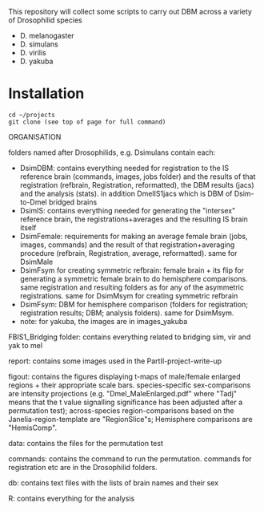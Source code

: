 This repository will collect some scripts to carry out DBM across a variety of
Drosophilid species

* D. melanogaster
* D. simulans
* D. virilis
* D. yakuba

Installation
============
    cd ~/projects
    git clone (see top of page for full command)


ORGANISATION

folders named after Drosophilids, e.g. Dsimulans contain each:
- DsimDBM: contains everything needed for registration to the IS reference brain (commands, images, jobs folder) and the results of that registration (refbrain, Registration, reformatted), the DBM results (jacs) and the analysis (stats). in addition DmelIS1jacs which is DBM of Dsim-to-Dmel bridged brains
- DsimIS: contains everything needed for generating the "intersex" reference brain, the registrations+averages and the resulting IS brain itself
- DsimFemale: requirements for making an average female brain (jobs, images, commands) and the result of that registration+averaging procedure (refbrain, Registration, average, reformatted). same for DsimMale
- DsimFsym for creating symmetric refbrain: female brain + its flip for generating a symmetric female brain to do hemisphere comparisons. same registration and resulting folders as for any of the asymmetric registrations. same for DsimMsym for creating symmetric refbrain
- DsimFsym: DBM for hemisphere comparison (folders for registration; registration results; DBM; analysis folders). same for DsimMsym. 
- note: for yakuba, the images are in images_yakuba

FBIS1_Bridging folder: contains everything related to bridging sim, vir and yak to mel

report: contains some images used in the PartII-project-write-up

figout: contains the figures displaying t-maps of male/female enlarged regions + their appropriate scale bars. species-specific sex-comparisons are intensity projections (e.g. "Dmel_MaleEnlarged.pdf" where "Tadj" means that the t value signalling significance has been adjusted after a permutation test); across-species region-comparisons based on the Janelia-region-template are "RegionSlice"s; Hemisphere comparisons are "HemisComp". 

data: contains the files for the permutation test 

commands: contains the command to run the permutation. commands for registration etc are in the Drosophilid folders.

db: contains text files with the lists of brain names and their sex

R: contains everything for the analysis


